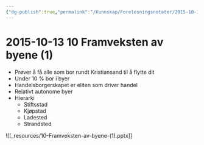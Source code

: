 ```yaml
---
{"dg-publish":true,"permalink":"/Kunnskap/Forelesningsnotater/2015-10-13 10 Framveksten av byene/","tags":["hi110","forelesning"]}
---
```



# 2015-10-13 10 Framveksten av byene (1)
* Prøver å få alle som bor rundt Kristiansand til å flytte dit
* Under 10 % bor i byer
* Handelsborgerskapet er eliten som driver handel
* Relativt autonome byer
* Hierarki
	* Stiftsstad
	* Kjøpstad
	* Ladested
	* Strandsted

![[_resources/10-Framveksten-av-byene-(1).pptx]]
